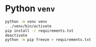 # Python `venv`

```sh
python -m venv venv
. ./venv/bin/activate
pip install -r requirements.txt
deactivate
python -m pip freeze > requirements.txt
```